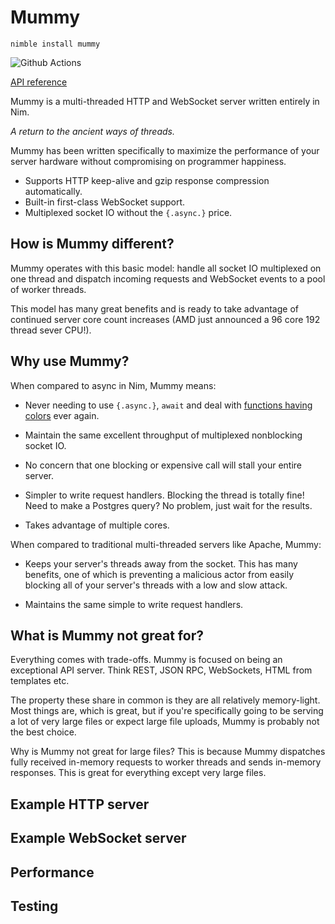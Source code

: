 # Mummy

`nimble install mummy`

![Github Actions](https://github.com/guzba/mummy/workflows/Github%20Actions/badge.svg)

[API reference](https://nimdocs.com/guzba/mummy)

Mummy is a multi-threaded HTTP and WebSocket server written entirely in Nim.

*A return to the ancient ways of threads.*

Mummy has been written specifically to maximize the performance of your server hardware without compromising on programmer happiness.

* Supports HTTP keep-alive and gzip response compression automatically.
* Built-in first-class WebSocket support.
* Multiplexed socket IO without the `{.async.}` price.

## How is Mummy different?

Mummy operates with this basic model: handle all socket IO multiplexed on one thread and dispatch incoming requests and WebSocket events to a pool of worker threads.

This model has many great benefits and is ready to take advantage of continued server core count increases (AMD just announced a 96 core 192 thread sever CPU!).

## Why use Mummy?

When compared to async in Nim, Mummy means:

* Never needing to use `{.async.}`, `await` and deal with [functions having colors](https://journal.stuffwithstuff.com/2015/02/01/what-color-is-your-function/) ever again.

* Maintain the same excellent throughput of multiplexed nonblocking socket IO.

* No concern that one blocking or expensive call will stall your entire server.

* Simpler to write request handlers. Blocking the thread is totally fine! Need to make a Postgres query? No problem, just wait for the results.

* Takes advantage of multiple cores.

When compared to traditional multi-threaded servers like Apache, Mummy:

* Keeps your server's threads away from the socket. This has many benefits, one of which is preventing a malicious actor from easily blocking all of your server's threads with a low and slow attack.

* Maintains the same simple to write request handlers.

## What is Mummy not great for?

Everything comes with trade-offs. Mummy is focused on being an exceptional API server. Think REST, JSON RPC, WebSockets, HTML from templates etc.

The property these share in common is they are all relatively memory-light. Most things are, which is great, but if you're specifically going to be serving a lot of very large files or expect large file uploads, Mummy is probably not the best choice.

Why is Mummy not great for large files? This is because Mummy dispatches fully received in-memory requests to worker threads and sends in-memory responses. This is great for everything except very large files.

## Example HTTP server

## Example WebSocket server

## Performance

## Testing
